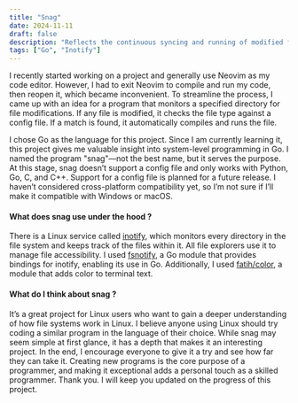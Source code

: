 ```yaml
---
title: "Snag"
date: 2024-11-11
draft: false
description: "Reflects the continuous syncing and running of modified files"
tags: ["Go", "Inotify"]
---
```

I recently started working on a project and generally use Neovim as my code editor. However, I had to exit Neovim to compile and run my code, then reopen it, which became inconvenient. To streamline the process, I came up with an idea for a program that monitors a specified directory for file modifications. If any file is modified, it checks the file type against a config file. If a match is found, it automatically compiles and runs the file.

I chose Go as the language for this project. Since I am currently learning it, this project gives me valuable insight into system-level programming in Go. I named the program "snag"—not the best name, but it serves the purpose. At this stage, snag doesn’t support a config file and only works with Python, Go, C, and C++. Support for a config file is planned for a future release. I haven’t considered cross-platform compatibility yet, so I’m not sure if I’ll make it compatible with Windows or macOS.

#### What does snag use under the hood ?
There is a Linux service called [inotify](https://man7.org/linux/man-pages/man7/inotify.7.html), which monitors every directory in the file system and keeps track of the files within it. All file explorers use it to manage file accessibility. I used [fsnotify](https://github.com/fsnotify/fsnotify), a Go module that provides bindings for inotify, enabling its use in Go. Additionally, I used [fatih/color](https://github.com/fatih/color), a module that adds color to terminal text.

#### What do I think about snag ?
It’s a great project for Linux users who want to gain a deeper understanding of how file systems work in Linux. I believe anyone using Linux should try coding a similar program in the language of their choice. While snag may seem simple at first glance, it has a depth that makes it an interesting project. In the end, I encourage everyone to give it a try and see how far they can take it. Creating new programs is the core purpose of a programmer, and making it exceptional adds a personal touch as a skilled programmer. Thank you. I will keep you updated on the progress of this project.
